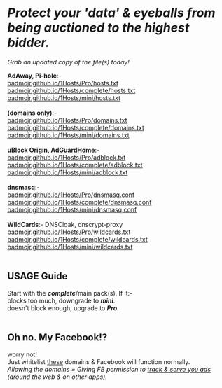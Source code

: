 # ***Protect your 'data' & eyeballs from being auctioned to the highest bidder.***<br>
*Grab an updated copy of the file(s) today!*<br>

**AdAway, Pi-hole**:-<br>
[badmojr.github.io/1Hosts/Pro/hosts.txt](https://badmojr.github.io/1Hosts/Pro/hosts.txt)<br>
[badmojr.github.io/1Hosts/complete/hosts.txt](https://badmojr.github.io/1Hosts/complete/hosts.txt)<br>
[badmojr.github.io/1Hosts/mini/hosts.txt](https://badmojr.github.io/1Hosts/mini/hosts.txt)<br>
<br>
**(domains only)**:-<br>
[badmojr.github.io/1Hosts/Pro/domains.txt](https://badmojr.github.io/1Hosts/Pro/domains.txt)<br>
[badmojr.github.io/1Hosts/complete/domains.txt](https://badmojr.github.io/1Hosts/complete/domains.txt)<br>
[badmojr.github.io/1Hosts/mini/domains.txt](https://badmojr.github.io/1Hosts/mini/domains.txt)<br>
<br>
**uBlock Origin, AdGuardHome**:-<br>
[badmojr.github.io/1Hosts/Pro/adblock.txt](https://badmojr.github.io/1Hosts/Pro/adblock.txt)<br>
[badmojr.github.io/1Hosts/complete/adblock.txt](https://badmojr.github.io/1Hosts/complete/adblock.txt)<br>
[badmojr.github.io/1Hosts/mini/adblock.txt](https://badmojr.github.io/1Hosts/mini/adblock.txt)<br>
<br>
**dnsmasq**:-<br>
[badmojr.github.io/1Hosts/Pro/dnsmasq.conf](https://badmojr.github.io/1Hosts/Pro/dnsmasq.conf)<br>
[badmojr.github.io/1Hosts/complete/dnsmasq.conf](https://badmojr.github.io/1Hosts/complete/dnsmasq.conf)<br>
[badmojr.github.io/1Hosts/mini/dnsmasq.conf](https://badmojr.github.io/1Hosts/mini/dnsmasq.conf)<br>
<br>
**WildCards**:- DNSCloak, dnscrypt-proxy<br>
[badmojr.github.io/1Hosts/Pro/wildcards.txt](https://badmojr.github.io/1Hosts/Pro/wildcards.txt)<br>
[badmojr.github.io/1Hosts/complete/wildcards.txt](https://badmojr.github.io/1Hosts/complete/wildcards.txt)<br>
[badmojr.github.io/1Hosts/mini/wildcards.txt](https://badmojr.github.io/1Hosts/mini/wildcards.txt)<br>
<br>

**USAGE Guide**<br>
----------------
Start with the ***complete***/main pack(s). If it:-<br>
blocks too much, downgrade to ***mini***.<br>
doesn't block enough, upgrade to ***Pro***.<br>
<br>

**Oh no. My Facebook!?**<br>
------------------------
worry not!<br>
Just whitelist [these](https://github.com/badmojr/1Hosts/raw/master/antiAllow.list) domains & Facebook will function normally.<br>
*Allowing the domains = Giving FB permission to [ track & serve you ads](https://thenextweb.com/facebook/2018/03/26/facebook-tracking-present-41-popular-android-apps/) (around the web & on other apps).*
